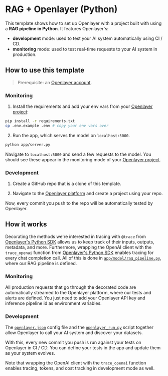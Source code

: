 # RAG + Openlayer (Python)

This template shows how to set up Openlayer with a project built with using a **RAG pipeline in Python**. It
features Openlayer's:

- **development** mode: used to test your AI system automatically using CI / CD.
- **monitoring** mode: used to test real-time requests to your AI system in production.

## How to use this template

> Prerequisite: an [Openlayer account](https://app.openlayer.com/).

### Monitoring

1. Install the requirements and add your env vars from your [Openlayer project](https://app.openlayer.com/):

```bash
pip install -r requirements.txt
cp .env.example .env # copy your env vars over
```

2. Run the app, which serves the model on `localhost:5000`.

```bash
python app/server.py
```

Navigate to `localhost:5000` and send a few requests to the model. You should see these appear in the monitoring mode of your [Openlayer project](https://app.openlayer.com/).

### Development

1. Create a GitHub repo that is a clone of this template.

2. Navigate to the [Openlayer platform](https://app.openlayer.com/) and create a project using your repo.

Now, every commit you push to the repo will be automatically tested by Openlayer.

## How it works

Decorating the methods we're interested in tracing with `@trace` from [Openlayer's Python SDK](https://www.openlayer.com/docs/api-reference/sdk/libraries/python) allows us to keep track of their inputs, outputs, metadata, and more. Furthermore, wrapping the OpenAI client with the `trace_openai` function from [Openlayer's Python SDK](https://www.openlayer.com/docs/api-reference/sdk/libraries/python) enables tracing for
every chat completion call. All of this is done in [`app/model/rag_pipeline.py`](/python/llms/rag-qa/app/model/rag_pipeline.py), where our RAG pipeline is defined.

### Monitoring

All production requests that go through the decorated code are automatically streamed to the Openlayer platform, where our tests and alerts are defined. You just need to add your Openlayer API key and inference pipeline id as environment variables.

### Development

The [`openlayer.json`](/python/llms/rag-qa/openlayer.json) config file and the [`openlayer_run.py`](/python/llms/rag-qa/openlayer_run.py) script together allow Openlayer to call your AI system and discover your datasets.

With this, every new commit you push is run against your tests on Openlayer in CI / CD. You can define your tests in the app and update them as your system evolves.

Note that wrapping the OpenAI client with the `trace_openai` function enables tracing, tokens, and cost tracking in development mode as well.

